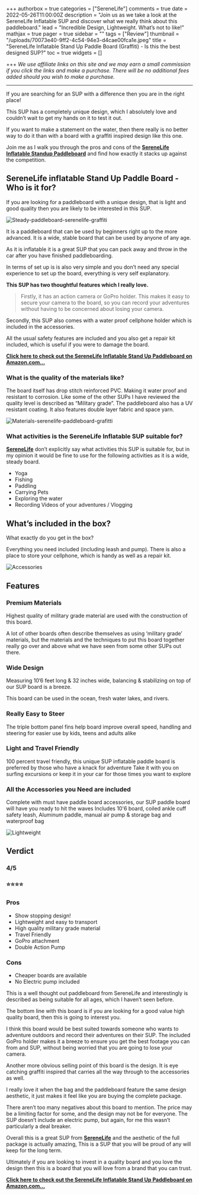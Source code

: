 +++
authorbox = true
categories = ["SereneLife"]
comments = true
date = 2022-05-26T11:00:00Z
description = "Join us as we take a look at the SereneLife Inflatable SUP and discover what we really think about this paddleboard."
lead = "Incredible Design, Lightweight.  What’s not to like!"
mathjax = true
pager = true
sidebar = ""
tags = ["Review"]
thumbnail = "/uploads/70073e40-9ff2-4c54-94e3-d4cae00fca1e.jpeg"
title = "SereneLife Inflatable Stand Up Paddle Board (Graffiti) - Is this the best designed SUP?"
toc = true
widgets = []

+++
_We use affiliate links on this site and we may earn a small commission if you click the links and make a purchase. There will be no additional fees added should you wish to make a purchase._

***

If you are searching for an SUP with a difference then you are in the right place!

This SUP has a completely unique design, which I absolutely love and couldn’t wait to get my hands on it to test it out.

If you want to make a statement on the water, then there really is no better way to do it than with a board with a graffiti inspired design like this one.

Join me as I walk you through the pros and cons of the [**SereneLife Inflatable Standup Paddleboard**](https://www.amazon.com/dp/B0892HRPSB?pd_rd_i=B0892HRPSB&pd_rd_w=6B0lw&content-id=amzn1.sym.e620829b-a408-427e-99ea-7ac734a316f7&pf_rd_p=e620829b-a408-427e-99ea-7ac734a316f7&pf_rd_r=ACP2XA74GCQ2WBR0TYFP&pd_rd_wg=SSSur&pd_rd_r=5731f1f4-611c-4ca5-b088-917312f4ee22&s=sporting-goods&smid=A3PAV43I12A2F0&spLa=ZW5jcnlwdGVkUXVhbGlmaWVyPUEzT0VQNzZEN1c3WDdIJmVuY3J5cHRlZElkPUExMDAzMDQxMlZQMllJNVQ4M09SUSZlbmNyeXB0ZWRBZElkPUEwMjg4MDgzMU5PRjRUWEdPT1hINiZ3aWRnZXROYW1lPXNwX2RldGFpbF90aGVtYXRpYyZhY3Rpb249Y2xpY2tSZWRpcmVjdCZkb05vdExvZ0NsaWNrPXRydWU&th=1&linkCode=ll1&tag=paddleboardmaster-20&linkId=8766fa40f7b7fd656fb981beb4140072&language=en_US&ref_=as_li_ss_tl) and find how exactly it stacks up against the competition.

## SereneLife inflatable Stand Up Paddle Board - Who is it for?

If you are looking for a paddleboard with a unique design, that is light and good quality then you are likely to be interested in this SUP.

![Steady-paddleboard-serenelife-graffiti](/uploads/70ea33ed-e9ca-45ab-becf-d02dd131199b.jpeg "Steady-paddleboard-serenelife-graffiti")

It is a paddleboard that can be used by beginners right up to the more advanced.  It is a wide, stable board that can be used by anyone of any age.

As it is inflatable it is a great SUP that you can pack away and throw in the car after you have finished paddleboarding.

In terms of set up is is also very simple and you don’t need any special experience to set up the board, everything is very self explanatory.

**This SUP has two thoughtful features which I really love.**

> Firstly, it has an action camera or GoPro holder.  This makes it easy to secure your camera to the board, so you can record your adventures without having to be concerned about losing your camera.

Secondly, this SUP also comes with a water proof cellphone holder which is included in the accessories.

All the usual safety features are included and you also get a repair kit included, which is useful if you were to damage the board.

[**Click here to check out the SereneLife Inflatable Stand Up Paddleboard on Amazon.com…**](https://www.amazon.com/dp/B0892HRPSB?pd_rd_i=B0892HRPSB&pd_rd_w=6B0lw&content-id=amzn1.sym.e620829b-a408-427e-99ea-7ac734a316f7&pf_rd_p=e620829b-a408-427e-99ea-7ac734a316f7&pf_rd_r=ACP2XA74GCQ2WBR0TYFP&pd_rd_wg=SSSur&pd_rd_r=5731f1f4-611c-4ca5-b088-917312f4ee22&s=sporting-goods&smid=A3PAV43I12A2F0&spLa=ZW5jcnlwdGVkUXVhbGlmaWVyPUEzT0VQNzZEN1c3WDdIJmVuY3J5cHRlZElkPUExMDAzMDQxMlZQMllJNVQ4M09SUSZlbmNyeXB0ZWRBZElkPUEwMjg4MDgzMU5PRjRUWEdPT1hINiZ3aWRnZXROYW1lPXNwX2RldGFpbF90aGVtYXRpYyZhY3Rpb249Y2xpY2tSZWRpcmVjdCZkb05vdExvZ0NsaWNrPXRydWU&th=1&linkCode=ll1&tag=paddleboardmaster-20&linkId=8766fa40f7b7fd656fb981beb4140072&language=en_US&ref_=as_li_ss_tl)

### What is the quality of the materials like?

The board itself has drop stitch reinforced PVC.  Making it water proof and resistant to corrosion.  Like some of the other SUPs I have reviewed the quality level is described as “Military grade”.  The paddleboard also has a UV resistant coating.  It also features double layer fabric and space yarn.

![Materials-serenelife-paddleboard-grafitti](/uploads/c6f35b20-b3c9-45e9-a85e-e3afaba7548b.jpeg "Materials-serenelife-paddleboard-grafitti")

### What activities is the SereneLife Inflatable SUP suitable for?

[**SereneLife**](/categories/serenelife/) don’t explicitly say what activities this SUP is suitable for, but in my opinion it would be fine to use for the following activities as it is a wide, steady board.

* Yoga
* Fishing
* Paddling
* Carrying Pets
* Exploring the water
* Recording Videos of your adventures / Vlogging

## What’s included in the box?

What exactly do you get in the box?

Everything you need included (including leash and pump).  There is also a place to store your cellphone, which is handy as well as a repair kit.

![Accessories](/uploads/65410126-cca2-48d5-b009-f0c153ed4d43.jpeg "Accessories")

## Features

### Premium Materials

Highest quality of military grade material are used with the construction of this board.

A lot of other boards often describe themselves as using ‘military grade’ materials, but the materials and the techniques to put this board together really go over and above what we have seen from some other SUPs out there.

### Wide Design

Measuring 10’6 feet long & 32 inches wide, balancing & stabilizing on top of our SUP board is a breeze.

This board can be used in the ocean, fresh water lakes, and rivers.

### Really Easy to Steer

The triple bottom panel fins help board improve overall speed, handling and steering for easier use by kids, teens and adults alike

### Light and Travel Friendly

100 percent travel friendly, this unique SUP inflatable paddle board is preferred by those who have a knack for adventure Take it with you on surfing excursions or keep it in your car for those times you want to explore

### All the Accessories you Need are included

Complete with must have paddle board accessories, our SUP paddle board will have you ready to hit the waves Includes 10'6 board, coiled ankle cuff safety leash, Aluminum paddle, manual air pump & storage bag and waterproof bag

![Lightweight](/uploads/922264e7-71ae-46ae-9f7a-154dd74b0e71.jpeg "Lightweight")

## Verdict

### 4/5

### ⭐⭐⭐⭐

### Pros

* Show stopping design!
* Lightweight and easy to transport
* High quality military grade material
* Travel Friendly
* GoPro attachment
* Double Action Pump

### Cons

* Cheaper boards are available
* No Electric pump included

This is a well thought out paddleboard from SereneLife and interestingly is described as being suitable for all ages, which I haven’t seen before.

The bottom line with this board is if you are looking for a good value high quality board, then this is going to interest you.

I think this board would be best suited towards someone who wants to adventure outdoors and record their adventures on their SUP.  The included GoPro holder makes it a breeze to ensure you get the best footage you can from and SUP, without being worried that you are going to lose your camera.

Another more obvious selling point of this board is the design.  It is eye catching graffiti inspired that carries all the way through to the accessories as well.

I really love it when the bag and the paddleboard feature the same design aesthetic, it just makes it feel like you are buying the complete package.

There aren’t too many negatives about this board to mention.  The price may be a limiting factor for some, and the design may not be for everyone.  The SUP doesn’t include an electric pump, but again, for me this wasn’t particularly a deal breaker.

Overall this is a great SUP from [**SereneLife**](/categories/serenelife/) and the aesthetic of the full package is actually amazing,  This is a SUP that you will be proud of any will keep for the long term.

Ultimately if you are looking to invest in a quality board and you love the design then this is a board that you will love from a brand that you can trust.

[**Click here to check out the SereneLife Inflatable Stand Up Paddleboard on Amazon.com…**](https://www.amazon.com/dp/B0892HRPSB?pd_rd_i=B0892HRPSB&pd_rd_w=6B0lw&content-id=amzn1.sym.e620829b-a408-427e-99ea-7ac734a316f7&pf_rd_p=e620829b-a408-427e-99ea-7ac734a316f7&pf_rd_r=ACP2XA74GCQ2WBR0TYFP&pd_rd_wg=SSSur&pd_rd_r=5731f1f4-611c-4ca5-b088-917312f4ee22&s=sporting-goods&smid=A3PAV43I12A2F0&spLa=ZW5jcnlwdGVkUXVhbGlmaWVyPUEzT0VQNzZEN1c3WDdIJmVuY3J5cHRlZElkPUExMDAzMDQxMlZQMllJNVQ4M09SUSZlbmNyeXB0ZWRBZElkPUEwMjg4MDgzMU5PRjRUWEdPT1hINiZ3aWRnZXROYW1lPXNwX2RldGFpbF90aGVtYXRpYyZhY3Rpb249Y2xpY2tSZWRpcmVjdCZkb05vdExvZ0NsaWNrPXRydWU&th=1&linkCode=ll1&tag=paddleboardmaster-20&linkId=8766fa40f7b7fd656fb981beb4140072&language=en_US&ref_=as_li_ss_tl)